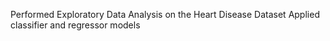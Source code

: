 Performed Exploratory Data Analysis on the Heart Disease Dataset
Applied classifier and regressor models
